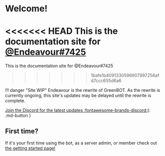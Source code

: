 # Welcome!

<<<<<<< HEAD
This is the documentation site for [@Endeavour#7425](https://discordbots.org/bot/436947191395909642)
=======
This is the documentation site for @Endeavour#7425
>>>>>>> 1bafe1b4091330596907997256afd7ccc655d6a6

!!! danger "Site WIP"
    Endeavour is the rewrite of GreenBOT.
    As the rewrite is currently ongoing, this site's updates may be delayed until the rewrite is complete.
    

[Join the Discord for the latest updates :fontawesome-brands-discord:](https://discord.gg/Rn37KbG){: .md-button }


## First time?

If it's your first time using the bot, as a server admin, or member check out [the getting started page!](/getting-started)